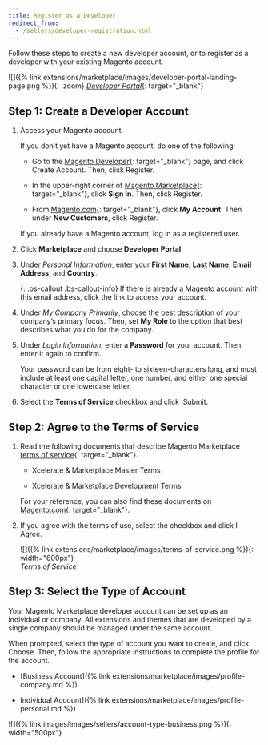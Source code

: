 ```yaml
---
title: Register as a Developer
redirect_from:
  - /sellers/developer-registration.html
---
```


Follow these steps to create a new developer account, or to register as a developer with your existing Magento account.

![]({% link extensions/marketplace/images/developer-portal-landing-page.png %}){: .zoom}
[_Developer Portal_][1]{: target="_blank"}

## Step 1: Create a Developer Account

1. Access your Magento account.

    If you don’t yet have a Magento account, do one of the following:

    - Go to the [Magento Developer][1]{: target="_blank"} page, and click <span class="btn">Create  Account</span>. Then, click <span class="btn">Register</span>.

    - In the upper-right corner of [Magento Marketplace][2]{: target="_blank"}, click **Sign In**. Then, click <span class="btn">Register</span>.

    - From [Magento.com][3]{: target="_blank"}, click **My Account**. Then under **New Customers**, click <span class="btn">Register</span>.

    If you already have a Magento account, log in as a registered user.

1. Click **Marketplace** and choose **Developer Portal**.

1. Under _Personal Information_, enter your **First Name**, **Last Name**, **Email Address**, and **Country**.

    {: .bs-callout .bs-callout-info}
    If there is already a Magento account with this email address, click the link to access your account.

1. Under _My Company Primarily_, choose the best description of your company’s primary focus. Then, set **My Role** to the option that best describes what you do for the company.

1. Under _Login Information_, enter a **Password** for your account. Then, enter it again to confirm.

    Your password can be from eight- to sixteen-characters long, and must include at least one capital letter, one number, and either one special character or one lowercase letter.

1. Select the **Terms of Service** checkbox and click  <span class="btn">Submit</span>.

## Step 2: Agree to the Terms of Service

1. Read the following documents that describe Magento Marketplace [terms of service][4]{: target="_blank"}.

   - Xcelerate & Marketplace Master Terms

   - Xcelerate & Marketplace Development Terms

    For your reference, you can also find these documents on [Magento.com][4]{: target="_blank"}.

1. If you agree with the terms of use, select the checkbox and click <span class="btn">I Agree</span>.

    ![]({% link extensions/marketplace/images/terms-of-service.png %}){: width="600px"}<br/>
    _Terms of Service_

## Step 3: Select the Type of Account

Your Magento Marketplace developer account can be set up as an individual or company. All extensions and themes that are developed by a single company should be managed under the same account.

When prompted, select the type of account you want to create, and click <span class="btn">Choose</span>. Then, follow the appropriate instructions to complete the profile for the account.

- [Business Account]({% link extensions/marketplace/images/profile-company.md %})

- Individual Account]({% link extensions/marketplace/images/profile-personal.md %})

![]({% link images/images/sellers/account-type-business.png %}){: width="500px"}<br/>

[1]: https://developer.magento.com/
[2]: https://marketplace.magento.com/
[3]: https://magento.com/
[4]: https://magento.com/legal/terms/marketplace-xcelerate
